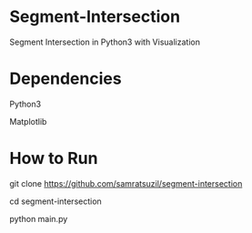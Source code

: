 # Segment-Intersection
  Segment Intersection in Python3 with Visualization

# Dependencies
  Python3
  
  Matplotlib

# How to Run
git clone https://github.com/samratsuzil/segment-intersection

cd segment-intersection

python main.py

